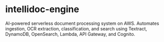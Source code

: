 # intellidoc-engine
AI-powered serverless document processing system on AWS. Automates ingestion, OCR extraction, classification, and search using Textract, DynamoDB, OpenSearch, Lambda, API Gateway, and Cognito.
